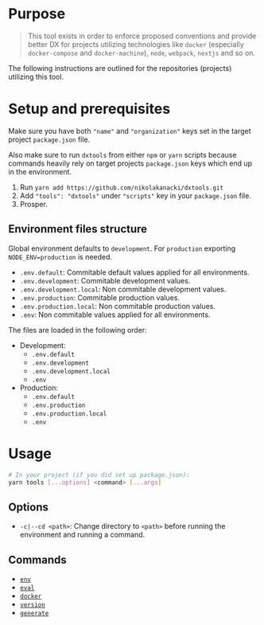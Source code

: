 # Purpose

> This tool exists in order to enforce proposed conventions and provide better DX for projects utilizing technologies like `docker` (especially `docker-compose` and `docker-machine`), `node`, `webpack`, `nextjs` and so on.

The following instructions are outlined for the repositories (projects) utilizing this tool.

# Setup and prerequisites

Make sure you have both `"name"` and `"organization"` keys set in the target project `package.json` file.

Also make sure to run `dxtools` from either `npm` or `yarn` scripts because commands heavily rely on target projects `package.json` keys which end up in the environment.

1. Run `yarn add https://github.com/nikolakanacki/dxtools.git`
2. Add `"tools": "dxtools"` under `"scripts"` key in your `package.json` file.
3. Prosper.

## Environment files structure

Global environment defaults to `development`.
For `production` exporting `NODE_ENV=production` is needed.

- `.env.default`: Commitable default values applied for all environments.
- `.env.development`: Commitable development values.
- `.env.development.local`: Non commitable development values.
- `.env.production`: Commitable production values.
- `.env.production.local`: Non commitable production values.
- `.env`: Non commitable values applied for all environments.

The files are loaded in the following order:

- Development:
  - `.env.default`
  - `.env.development`
  - `.env.development.local`
  - `.env`
- Production:
  - `.env.default`
  - `.env.production`
  - `.env.production.local`
  - `.env`

# Usage

```bash
# In your project (if you did set up package.json):
yarn tools [...options] <command> [...args]
```

## Options

- `-c|--cd <path>`: Change directory to `<path>` before running the environment and running a command.

## Commands

- [`env`](commands/env.md)
- [`eval`](commands/eval.md)
- [`docker`](commands/docker.md)
- [`version`](commands/version.md)
- [`generate`](commands/generate.md)
